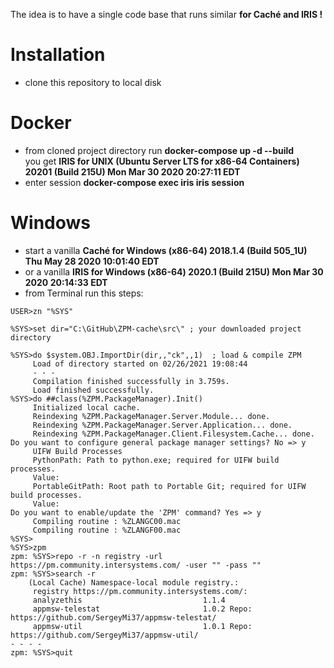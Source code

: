 The idea is to have a single code base that runs similar __for Caché and IRIS !__   
# Installation 
- clone this repository to local disk
# Docker
- from cloned project directory run __docker-compose up -d --build__  
you get __IRIS for UNIX (Ubuntu Server LTS for x86-64 Containers) 20201 (Build 215U) Mon Mar 30 2020 20:27:11 EDT__  
- enter session __docker-compose exec iris iris session__
# Windows
- start a vanilla __Caché for Windows (x86-64) 2018.1.4 (Build 505_1U) Thu May 28 2020 10:01:40 EDT__   
- or a vanilla  __IRIS for Windows (x86-64) 2020.1 (Build 215U) Mon Mar 30 2020 20:14:33 EDT__  
- from Terminal run this steps:
~~~
USER>zn "%SYS"   

%SYS>set dir="C:\GitHub\ZPM-cache\src\" ; your downloaded project directory   

%SYS>do $system.OBJ.ImportDir(dir,,"ck",,1)  ; load & compile ZPM
     Load of directory started on 02/26/2021 19:08:44
     - - -
     Compilation finished successfully in 3.759s.   
     Load finished successfully.  
%SYS>do ##class(%ZPM.PackageManager).Init()  
     Initialized local cache.
     Reindexing %ZPM.PackageManager.Server.Module... done.
     Reindexing %ZPM.PackageManager.Server.Application... done.
     Reindexing %ZPM.PackageManager.Client.Filesystem.Cache... done.
Do you want to configure general package manager settings? No => y
     UIFW Build Processes
     PythonPath: Path to python.exe; required for UIFW build processes.
     Value:
     PortableGitPath: Root path to Portable Git; required for UIFW build processes.
     Value:
Do you want to enable/update the 'ZPM' command? Yes => y
     Compiling routine : %ZLANGC00.mac
     Compiling routine : %ZLANGF00.mac
%SYS>
%SYS>zpm  
zpm: %SYS>repo -r -n registry -url https://pm.community.intersystems.com/ -user "" -pass ""   
zpm: %SYS>search -r
    (Local Cache) Namespace-local module registry.:
     registry https://pm.community.intersystems.com/:
     analyzethis                           1.1.4
     appmsw-telestat                       1.0.2 Repo: https://github.com/SergeyMi37/appmsw-telestat/
     appmsw-util                           1.0.1 Repo: https://github.com/SergeyMi37/appmsw-util/
- - - -
zpm: %SYS>quit
~~~
